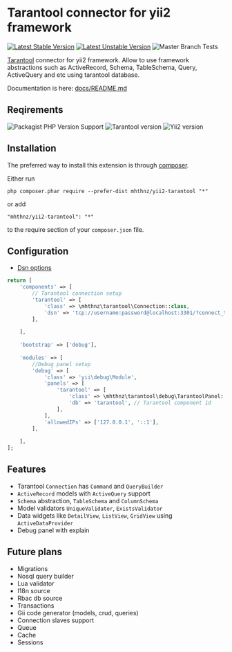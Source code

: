 Tarantool connector for yii2 framework
======================================
[![Latest Stable Version](http://poser.pugx.org/mhthnz/yii2-tarantool/v)](https://github.com/mhthnz/yii2-tarantool/releases/latest)
[![Latest Unstable Version](http://poser.pugx.org/mhthnz/yii2-tarantool/v/unstable)](https://packagist.org/packages/mhthnz/yii2-tarantool#dev-master)
![Master Branch Tests](https://github.com/mhthnz/yii2-tarantool/actions/workflows/php.yml/badge.svg?branch=master)

[Tarantool](https://www.tarantool.io/en/doc/latest/) connector for yii2 framework. Allow to use framework abstractions such as ActiveRecord, Schema, TableSchema, Query, ActiveQuery and etc using tarantool database.

Documentation is here: [docs/README.md](docs/README.md)

Reqirements
------------

![Packagist PHP Version Support](https://img.shields.io/packagist/php-v/mhthnz/yii2-tarantool)
![Tarantool version](https://img.shields.io/badge/tarantool-%3E%3D%202.4.1-blue)
![Yii2 version](https://img.shields.io/badge/yii2-%3E%3D%202.0.14-blue)

Installation
------------

The preferred way to install this extension is through [composer](http://getcomposer.org/download/).

Either run

```
php composer.phar require --prefer-dist mhthnz/yii2-tarantool "*"
```

or add

```
"mhthnz/yii2-tarantool": "*"
```

to the require section of your `composer.json` file.

Configuration
------------
* [Dsn options](https://github.com/tarantool-php/client#dsn-string)
```php
return [
    'components' => [
        // Tarantool connection setup
        'tarantool' => [
            'class' => \mhthnz\tarantool\Connection::class,
            'dsn' => 'tcp://username:password@localhost:3301/?connect_timeout=5.0&max_retries=3',
        ],
        
    ],
    
    'bootstrap' => ['debug'],
    
    'modules' => [
        //Debug panel setup
        'debug' => [
            'class' => 'yii\debug\Module',
            'panels' => [
                'tarantool' => [
                    'class' => \mhthnz\tarantool\debug\TarantoolPanel::class,
                    'db' => 'tarantool', // Tarantool component id
                ],
            ],
            'allowedIPs' => ['127.0.0.1', '::1'],
        ],
        
    ],
];
```

Features
------------
* Tarantool `Connection` has `Command` and `QueryBuilder`
* `ActiveRecord` models with `ActiveQuery` support
* `Schema` abstraction, `TableSchema` and `ColumnSchema`
* Model validators `UniqueValidator`, `ExistsValidator`
* Data widgets like `DetailView`, `ListView`, `GridView` using `ActiveDataProvider`
* Debug panel with explain

Future plans
------------
* Migrations
* Nosql query builder
* Lua validator
* I18n source
* Rbac db source
* Transactions
* Gii code generator (models, crud, queries)
* Connection slaves support
* Queue
* Cache
* Sessions
